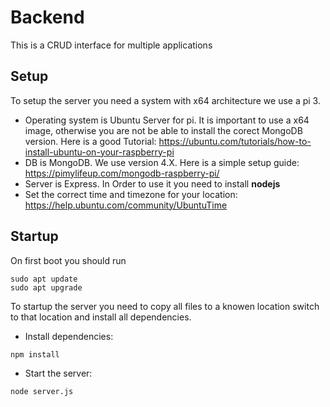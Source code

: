 # Backend
This is a CRUD interface for multiple applications

## Setup
To setup the server you need a system with x64 architecture we use a pi 3.
- Operating system is Ubuntu Server for pi. It is important to use a x64 image, otherwise you are not be able to install the corect MongoDB version. Here is a good Tutorial: https://ubuntu.com/tutorials/how-to-install-ubuntu-on-your-raspberry-pi 
- DB is MongoDB. We use version 4.X. Here is a simple setup guide: https://pimylifeup.com/mongodb-raspberry-pi/
- Server is Express. In Order to use it you need to install **nodejs**
- Set the correct time and timezone for your location: https://help.ubuntu.com/community/UbuntuTime 

## Startup
On first boot you should run
```
sudo apt update
sudo apt upgrade
```
To startup the server you need to copy all files to a knowen location switch to that location and install all dependencies.
- Install dependencies:
```
npm install
```
- Start the server:
```
node server.js
```

